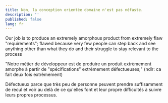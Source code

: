 ```yaml
---
title: Non, la conception orientée domaine n'est pas néfaste.
description: ''
published: false
lang: fr
---
```



Our job is to produce an extremely amorphous product from extremely flaw "requirements"; flawed because very few people can step back and see anything other than what they do and their struggle to stay relevant to the process

"Notre métier de développeur est de produire un produit extrèmement amorphe à partir de "spécifications" extrèmement défectueuses;"  (ndlr: ca fait deux fois extrèmement)

Défectueux parce que très peu de personne peuvent prendre suffisamment de recul et voir au delà de ce qu'elles font et leur propre difficultés à suivre leurs propres processus.